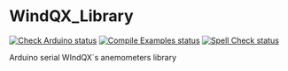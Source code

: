 # WindQX_Library
[![Check Arduino status](https://github.com/arduino-libraries/WindQX_Library/actions/workflows/check-arduino.yml/badge.svg)](https://github.com/arduino-libraries/WindQX_Library/actions/workflows/check-arduino.yml)
[![Compile Examples status](https://github.com/arduino-libraries/WindQX_Library/actions/workflows/compile-examples.yml/badge.svg)](https://github.com/arduino-libraries/WindQX_Library/actions/workflows/compile-examples.yml)
[![Spell Check status](https://github.com/arduino-libraries/WindQX_Library/actions/workflows/spell-check.yml/badge.svg)](https://github.com/arduino-libraries/WindQX_Library/actions/workflows/spell-check.yml)

Arduino serial WIndQX´s anemometers library
